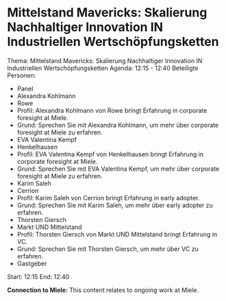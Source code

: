 # Mittelstand Mavericks: Skalierung Nachhaltiger Innovation IN Industriellen Wertschöpfungsketten
Thema: Mittelstand Mavericks: Skalierung Nachhaltiger Innovation IN Industriellen Wertschöpfungsketten
Agenda: 12:15 - 12:40
Beteiligte Personen:
- Panel
- Alexandra Kohlmann
- Rowe
- Profil: Alexandra Kohlmann von Rowe bringt Erfahrung in corporate foresight at Miele.
- Grund: Sprechen Sie mit Alexandra Kohlmann, um mehr über corporate foresight at Miele zu erfahren.
- EVA Valentina Kempf
- Henkelhausen
- Profil: EVA Valentina Kempf von Henkelhausen bringt Erfahrung in corporate foresight at Miele.
- Grund: Sprechen Sie mit EVA Valentina Kempf, um mehr über corporate foresight at Miele zu erfahren.
- Karim Saleh
- Cerrion
- Profil: Karim Saleh von Cerrion bringt Erfahrung in early adopter.
- Grund: Sprechen Sie mit Karim Saleh, um mehr über early adopter zu erfahren.
- Thorsten Giersch
- Markt UND Mittelstand
- Profil: Thorsten Giersch von Markt UND Mittelstand bringt Erfahrung in VC.
- Grund: Sprechen Sie mit Thorsten Giersch, um mehr über VC zu erfahren.
- Gastgeber

Start: 12:15
End: 12:40

**Connection to Miele:** This content relates to ongoing work at Miele.
